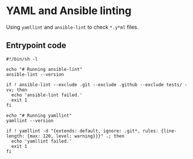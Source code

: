 # YAML and Ansible linting

Using `yamllint` and `ansible-lint` to check `*.y*ml` files.

## Entrypoint code

```console
#!/bin/sh -l

echo "# Running ansible-lint"
ansible-lint --version

if ! ansible-lint --exclude .git --exclude .github --exclude tests/ -vv; then
  echo 'ansible-lint failed.'
  exit 1
fi

echo "# Running yamllint"
yamllint --version

if ! yamllint -d "{extends: default, ignore: .git*, rules: {line-length: {max: 120, level: warning}}}" .; then
  echo 'yamllint failed.'
  exit 1
fi
```
